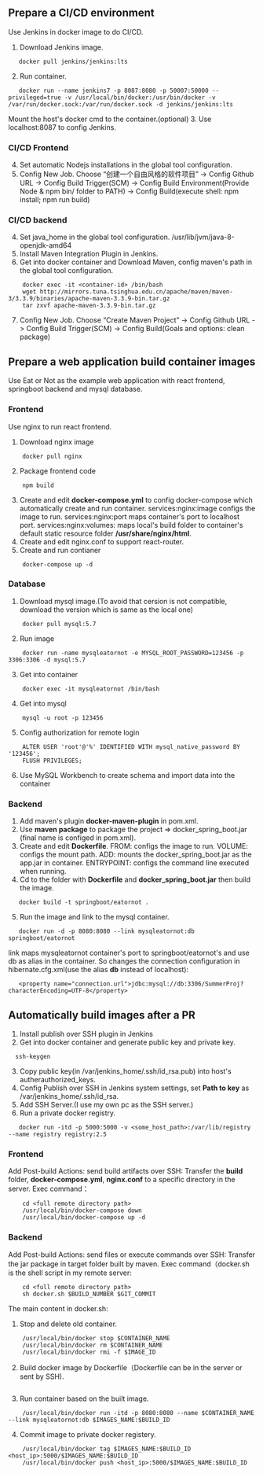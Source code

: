 ## Prepare a CI/CD environment

Use Jenkins in docker image to do CI/CD.
1. Download Jenkins image.
``` 
   docker pull jenkins/jenkins:lts
```
2. Run container.
``` 
   docker run --name jenkins7 -p 8087:8080 -p 50007:50000 --privileged=true -v /usr/local/bin/docker:/usr/bin/docker -v /var/run/docker.sock:/var/run/docker.sock -d jenkins/jenkins:lts
```
Mount the host's docker cmd to the container.(optional)
3. Use localhost:8087 to config Jenkins.

### CI/CD Frontend
4. Set automatic Nodejs installations in the global tool configuration.
5. Config New Job.
Choose “创建一个自由风格的软件项目” -> Config Github URL -> Config Build Trigger(SCM) -> Config Build Environment(Provide Node & npm bin/ folder to PATH) -> Config Build(execute shell: npm install; npm run build)

### CI/CD backend
4. Set java_home in the global tool configuration.
/usr/lib/jvm/java-8-openjdk-amd64
5. Install Maven Integration Plugin in Jenkins.
6. Get into docker container and Download Maven, config maven's path in the global tool configuration.
``` 
    docker exec -it <container-id> /bin/bash
    wget http://mirrors.tuna.tsinghua.edu.cn/apache/maven/maven-3/3.3.9/binaries/apache-maven-3.3.9-bin.tar.gz
    tar zxvf apache-maven-3.3.9-bin.tar.gz
```
7. Config New Job.
Choose “Create Maven Project” -> Config Github URL -> Config Build Trigger(SCM) -> Config Build(Goals and options: clean package)

## Prepare a web application build container images

Use Eat or Not as the example web application with react frontend, springboot backend and mysql database.

### Frontend
Use nginx to run react frontend.
1. Download nginx image 
``` 
    docker pull nginx
```
2. Package frontend code
``` 
    npm build
```
3. Create and edit **docker-compose.yml** to config docker-compose which automatically create and run container.
services:nginx:image configs the image to run.
services:nginx:port maps container's port to localhost port.
services:nginx:volumes: maps local's build folder to container's default static resource folder **/usr/share/nginx/html**.
4. Create and edit nginx.conf to support react-router.
5. Create and run contianer
``` 
    docker-compose up -d
```

### Database
1. Download mysql image.(To avoid that cersion is not compatible, download the version which is same as the local one)
``` 
    docker pull mysql:5.7
```
2. Run image
``` 
    docker run -name mysqleatornot -e MYSQL_ROOT_PASSWORD=123456 -p 3306:3306 -d mysql:5.7
```
3. Get into container
``` 
    docker exec -it mysqleatornot /bin/bash
```
4. Get into mysql
``` 
    mysql -u root -p 123456
```
5. Config authorization for remote login
``` 
    ALTER USER 'root'@'%' IDENTIFIED WITH mysql_native_password BY '123456';
    FLUSH PRIVILEGES;
```
6. Use MySQL Workbench to create schema and import data into the container

### Backend
1. Add maven's plugin **docker-maven-plugin** in pom.xml.
2. Use **maven package** to package the project => docker_spring_boot.jar (final name is configed in pom.xml).
3. Create and edit **Dockerfile**.
FROM: configs the image to run.
VOLUME: configs the mount path.
ADD: mounts the docker_spring_boot.jar as the app.jar in container.
ENTRYPOINT: configs the command line executed when running. 
4. Cd to the folder with **Dockerfile** and **docker_spring_boot.jar** then build the image.
``` 
   docker build -t springboot/eatornot .
```
5. Run the image and link to the mysql container.
``` 
   docker run -d -p 8080:8080 --link mysqleatornot:db springboot/eatornot
```
link maps mysqleatornot container's port to springboot/eatornot's and use db as alias in the container.
So changes the connection configuration in hibernate.cfg.xml(use the alias **db** instead of localhost):
``` 
   <property name="connection.url">jdbc:mysql://db:3306/SummerProj?characterEncoding=UTF-8</property>
```

## Automatically build images after a PR

1. Install publish over SSH plugin in Jenkins
2. Get into docker container and generate public key and private key.
``` 
  ssh-keygen
```
3. Copy public key(in /var/jenkins_home/.ssh/id_rsa.pub) into host's autherauthorized_keys.
4. Config Publish over SSH in Jenkins system settings, set **Path to key** as /var/jenkins_home/.ssh/id_rsa.
5. Add SSH Server.(I use my own pc as the SSH server.)
6. Run a private docker registry.
``` 
   docker run -itd -p 5000:5000 -v <some_host_path>:/var/lib/registry --name registry registry:2.5
```

### Frontend
Add Post-build Actions: send build artifacts over SSH:
Transfer the **build** folder, **docker-compose.yml**, **nginx.conf** to a specific directory in the server.
Exec command：
``` 
    cd <full remote directory path>
    /usr/local/bin/docker-compose down
    /usr/local/bin/docker-compose up -d
```

### Backend
Add Post-build Actions: send files or execute commands over SSH:
Transfer the jar package in target folder built by maven.
Exec command（docker.sh is the shell script in my remote server:
``` 
    cd <full remote directory path>
    sh docker.sh $BUILD_NUMBER $GIT_COMMIT
```
The main content in docker.sh:
1. Stop and delete old container.
``` 
    /usr/local/bin/docker stop $CONTAINER_NAME
    /usr/local/bin/docker rm $CONTAINER_NAME
    /usr/local/bin/docker rmi -f $IMAGE_ID
```
2. Build docker image by Dockerfile（Dockerfile can be in the server or sent by SSH).
``` /usr/local/bin/docker build --build-arg app=$JARNAME .  -t  $IMAGES_NAME:$BUILD_ID
```
3. Run container based on the built image.
``` 
    /usr/local/bin/docker run -itd -p 8080:8080 --name $CONTAINER_NAME --link mysqleatornot:db $IMAGES_NAME:$BUILD_ID
```
4. Commit image to private docker registery.
``` 
    /usr/local/bin/docker tag $IMAGES_NAME:$BUILD_ID <host_ip>:5000/$IMAGES_NAME:$BUILD_ID
    /usr/local/bin/docker push <host_ip>:5000/$IMAGES_NAME:$BUILD_ID
```






